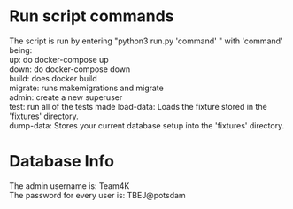 # Run script commands
The script is run by entering "python3 run.py 'command' " with 'command' being:  
up: do docker-compose up  
down: do docker-compose down  
build: does docker build  
migrate: runs makemigrations and migrate  
admin: create a new superuser  
test: run all of the tests made
load-data: Loads the fixture stored in the 'fixtures' directory.  
dump-data: Stores your current database setup into the 'fixtures' directory.  

# Database Info
The admin username is: Team4K  
The password for every user is: TBEJ@potsdam


